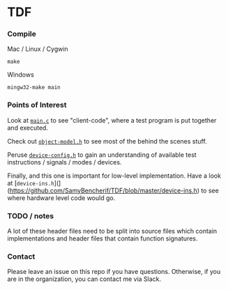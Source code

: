 # TDF

### Compile

Mac / Linux / Cygwin

```
make
```

Windows

```
mingw32-make main
```

### Points of Interest

Look at [`main.c`](https://github.com/SamyBencherif/TDF/blob/master/main.c) to see "client-code", where a test program is put together and executed.

Check out [`object-model.h`](https://github.com/SamyBencherif/TDF/blob/master/object-model.h) to see most of the behind the scenes stuff.

Peruse [`device-config.h`](https://github.com/SamyBencherif/TDF/blob/master/device-config.h) to gain an understanding of available test instructions / signals / modes / devices.

Finally, and this one is important for low-level implementation. Have a look at [`device-ins.h`](](https://github.com/SamyBencherif/TDF/blob/master/device-ins.h) to see where hardware level code would go.

### TODO / notes

A lot of these header files need to be split into source files which contain implementations and header files that contain function signatures.

### Contact

Please leave an issue on this repo if you have questions. Otherwise, if you are in the organization, you can contact me via Slack.
